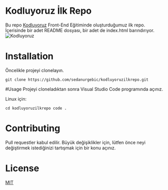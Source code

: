 # Kodluyoruz İlk Repo
Bu repo [Kodluyoruz](https://www.kodluyoruz.org/) Front-End Eğitiminde oluşturduğumuz ilk repo. İçerisinde bir adet README dosyası, bir adet de index.html barındırıyor.
![Kodluyoruz](https://www.google.com/search?q=kodluyoruz&rlz=1C1FKPE_trTR947TR947&sxsrf=APq-WBvHXwPetmt3-H-gKMJAwNTQBPxyFw:1647028857814&source=lnms&tbm=isch&sa=X&ved=2ahUKEwimvoTQ7L72AhXfSvEDHbaqCFcQ_AUoAXoECAIQAw&biw=1440&bih=784&dpr=1.5#imgrc=s_9DjRe3FgTwwM)
# Installation
Öncelikle projeyi clonelayın. 

``git clone https://github.com/sedanurgebic/kodluyoruzilkrepo.git``

#Usage
Projeyi cloneladıktan sonra Visual Studio Code programında açınız.

Linux için:

``cd kodluyoruzilkrepo
code . ``

# Contributing
Pull requestler kabul edilir. Büyük değişiklikler için, lütfen önce neyi değiştirmek istediğinizi tartışmak için bir konu açınız.
# License
[MIT](https://choosealicense.com/licenses/mit/)
